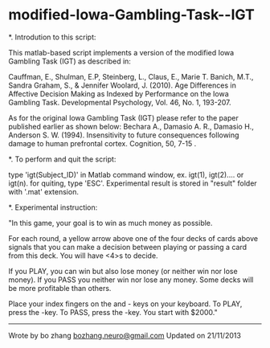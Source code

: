 modified-Iowa-Gambling-Task--IGT
=================================

*. Introdution to this script:

This matlab-based script implements a version of the modified Iowa Gambling Task (IGT) as described in: 

Cauffman, E., Shulman, E.P, Steinberg, L., Claus, E., Marie T. Banich, M.T., Sandra Graham, S., &amp; Jennifer Woolard, J. (2010). Age Differences in Affective Decision Making as Indexed by Performance on the Iowa Gambling Task. Developmental Psychology, Vol. 46, No. 1, 193-207.

As for the original Iowa Gambling Task (IGT) please refer to the paper published earlier as shown
below:
Bechara A., Damasio A. R., Damasio H., Anderson S. W. (1994). 
Insensitivity to future consequences following damage to human prefrontal cortex. Cognition, 50, 7-15 .


*. To perform and quit the script:

type 'igt(Subject_ID)' in Matlab command window, ex. igt(1),
igt(2).... or igt(n). for quiting, type 'ESC'. Experimental result is stored in "result" folder with '.mat' extension. 


*. Experimental instruction:

"In this game, your goal is to win as much money as possible. 

For each round, a yellow arrow above one of the four decks of cards above signals that you can make a decision between playing or passing a card from this deck.
You will have <4>s to decide.

If you PLAY, you can win but also lose money (or neither win nor lose money).
If you PASS you neither win nor lose any money.
Some decks will be more profitable than others.

Place your index fingers on the <a> and <l> - keys on your keyboard.
To PLAY, press the  <a> -key. 
To PASS, press the <l> -key. 
You start with $2000."




------------------------------
Wrote by bo zhang
bozhang.neuro@gmail.com
Updated on 21/11/2013

